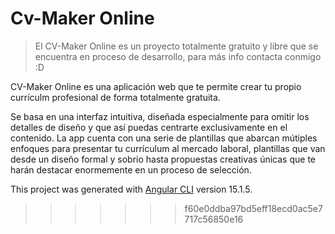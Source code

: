 
# Cv-Maker Online

> El CV-Maker Online es un proyecto totalmente gratuito y libre que se encuentra en proceso de desarrollo, para más info contacta conmigo :D

CV-Maker Online es una aplicación web que te permite crear tu propio currículm profesional de forma totalmente gratuita.

Se basa en una interfaz intuitiva, diseñada especialmente para omitir los detalles de diseño y que así puedas centrarte exclusivamente en el contenido. La app cuenta con una serie de plantillas que abarcan mútiples enfoques para presentar tu currículum al mercado laboral, plantillas que van desde un diseño formal y sobrio hasta propuestas creativas únicas que te harán destacar enormemente en un proceso de selección.

This project was generated with [Angular CLI](https://github.com/angular/angular-cli) version 15.1.5.

>>>>>>> f60e0ddba97bd5eff18ecd0ac5e7717c56850e16